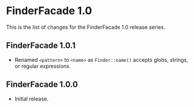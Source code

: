 FinderFacade 1.0
================

This is the list of changes for the FinderFacade 1.0 release series.

FinderFacade 1.0.1
------------------

* Renamed `<pattern>` to `<name>` as `Finder::name()` accepts globs, strings, or regular expressions.

FinderFacade 1.0.0
------------------

* Initial release.
